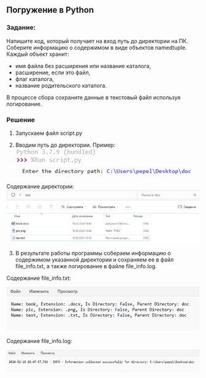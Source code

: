 ## Погружение в Python
### Задание:

Напишите код, который получает на вход путь до директории на ПК. 
Соберите информацию о содержимом в виде объектов namedtuple.
Каждый объект хранит:
- имя файла без расширения или название каталога,
- расширение, если это файл,
- флаг каталога,
- название родительского каталога.

В процессе сбора сохраните данные в текстовый файл используя логирование.

### Решение

1. Запускаем файл script.py
  
2. Вводим путь до директории. Пример:
![Задание](/1.png)

Содержание директории:
![Задание](/2.png)

3. В результате работы программы собераем информацию о содержимом указанной директории и сохраняем ее в файл file_info.txt, а также логирование в файле file_info.log.

Содержание file_info.txt:

![Задание](/3.png)


Содержание file_info.log:

![Задание](/4.png)
